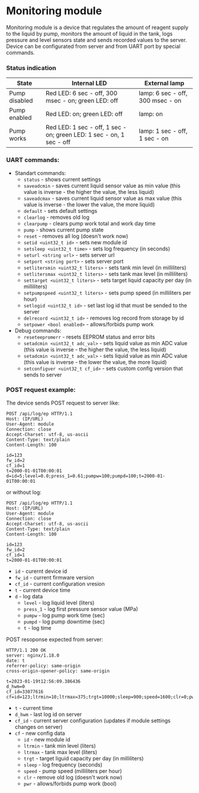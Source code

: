 # Monitoring module

Monitoring module is a device that regulates the amount of reagent supply to the liquid by pump, monitors the amount of liquid in the tank, logs pressure and level sensors state and sends recorded values to the server. 
Device can be configurated from server and from UART port by special commands.

### Status indication

| State | Internal LED | External lamp |
| --- | --- | --|
| Pump disabled | Red LED: 6 sec - off, 300 msec - on; green LED: off | lamp: 6 sec - off, 300 msec - on |
| Pump enabled | Red LED: on; green LED: off | lamp: on |
| Pump works | Red LED: 1 sec - off, 1 sec - on; green LED: 1 sec - on, 1 sec - off | lamp: 1 sec - off, 1 sec - on |

### UART commands:

- Standart commands:
    - ```status``` - shows current settings
    - ```saveadcmin``` - saves current liquid sensor value as min value (this value is inverse - the higher the value, the less liquid)
    - ```saveadcmax``` - saves current liquid sensor value as max value (this value is inverse - the lower the value, the more liquid)
    - ```default``` - sets default settings
    - ```clearlog``` - removes old log
    - ```clearpump``` - clears pump work total and work day time 
    - ```pump``` - shows current pump state
    - ```reset``` - removes all log (doesn't work now)
    - ```setid <uint32_t id>``` - sets new module id
    - ```setsleep <uint32_t time>``` - sets log frequency (in seconds)
    - ```seturl <string url>``` - sets server url
    - ```setport <string port>``` - sets server port
    - ```setlitersmin <uint32_t liters>``` - sets tank min level (in milliliters)
    - ```setlitersmax <uint32_t liters>``` - sets tank max level (in milliliters)
    - ```settarget <uint32_t liters>``` - sets target liquid capacity per day (in milliliters)
    - ```setpumpspeed <uint32_t liters>``` - sets pump speed (in milliliters per hour)
    - ```setlogid <uint32_t id>``` - set last log id that must be sended to the server
    - ```delrecord <uint32_t id>``` - removes log record from storage by id
    - ```setpower <bool enabled>``` - allows/forbids pump work
- Debug commands:
    - ```reseteepromerr``` - resets EEPROM status and error bits
    - ```setadcmin <uint32_t adc_val>``` - sets liquid value as min ADC value (this value is inverse - the higher the value, the less liquid)
    - ```setadcmin <uint32_t adc_val>``` - sets liquid value as min ADC value (this value is inverse - the lower the value, the more liquid)
    - ```setconfigver <uint32_t cf_id>``` - sets custom config version that sends to server


### POST request example:

The device sends POST request to server like:
```
POST /api/log/ep HTTP/1.1
Host: (IP/URL)
User-Agent: module
Connection: close
Accept-Charset: utf-8, us-ascii
Content-Type: text/plain
Content-Length: 100

id=123
fw_id=2
cf_id=1
t=2000-01-01T00:00:01
d=id=5;level=0.0;press_1=0.61;pumpw=100;pumpd=100;t=2000-01-01T00:00:01
```
or without log:
```
POST /api/log/ep HTTP/1.1
Host: (IP/URL)
User-Agent: module
Connection: close
Accept-Charset: utf-8, us-ascii
Content-Type: text/plain
Content-Length: 100

id=123
fw_id=2
cf_id=1
t=2000-01-01T00:00:01
```
- ```id``` - curernt device id
- ```fw_id``` - current firmware version
- ```cf_id``` - current configuration vresion
- ```t``` - current device time
- ```d``` - log data
    - ```level``` - log liquid level (liters)
    - ```press_1``` - log first pressure sensor value (MPa)
    - ```pumpw``` - log pump work time (sec)
    - ```pumpd``` - log pump downtime (sec)
    - ```t``` - log time


POST resoponse expected from server:
```
HTTP/1.1 200 OK
server: nginx/1.18.0
date: t
referrer-policy: same-origin
cross-origin-opener-policy: same-origin

t=2023-01-19t12:56:09.386436
d_hwm=0
cf_id=33077616
cf=id=123;ltrmin=10;ltrmax=375;trgt=10000;sleep=900;speed=1600;clr=0;pwr=1;logid=1
```

- ```t``` - current time
- ```d_hwm``` - last log id on server
- ```cf_id``` - current server configuration (updates if module settings changes on server)
- ```cf``` - new config data
    - ```id``` - new module id
    - ```ltrmin``` - tank min level (liters)
    - ```ltrmax``` - tank max level (liters)
    - ```trgt``` - target liguid capacity per day (in milliliters)
    - ```sleep``` - log frequency (seconds)
    - ```speed``` - pump speed (milliliters per hour)
    - ```clr``` - remove old log (doesn't work now)
    - ```pwr``` - allows/forbids pump work (bool)

